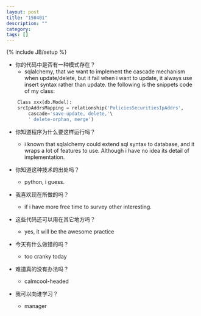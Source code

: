 ```yaml
---
layout: post
title: "150401"
description: ""
category: 
tags: []
---
```

{% include JB/setup %}

* 你的代码中是否有一种模式存在？
  * sqlalchemy, that we want to implement the cascade mechanism when update/delete,
  but it fail when i want to update, it always use insert syntax rather than update.
  the following is the snippets code of my class:

~~~ python
    Class xxx(db.Model):
    srcIpAddrsMapping = relationship('PoliciesSecuritiesIpAddrs',
        cascade='save-update, delete,'\
        ' delete-orphan, merge')
~~~
  
* 你知道程序为什么要这样运行吗？
  * i known that sqlalchemy could extend sql syntax to database, and it wraps a lot of
  features to use. Although i have no idea its detail of implementation.

* 你知道这种技术的出处吗？
  * python, i guess.
* 我喜欢现在所做的吗？
  * if i have more free time to survey other interesting.

* 这些代码还可以用在其它地方吗？
  * yes, it will be the awesome practice

* 今天有什么做错的吗？
  * too cranky today

* 难道真的没有办法吗？
  * calmcool-headed 

* 我可以向谁学习？
  * manager

